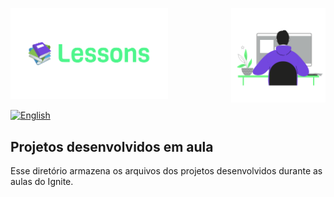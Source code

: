 <p align="left">
   <img src="./.github/title.svg" alt="Ignite" width="50%"/>
<img  align="right" src="./.github/img.gif" alt="Ignite" width="30%"/>
</p>


<p>	
   <a href="./README.md">
      <img alt="English" src="https://img.shields.io/badge/-Read in English-000?style=flat&logo=google-translate&logoColor=000&labelColor=00F692" />
   </a>
</p>

## Projetos desenvolvidos em aula
Esse diretório armazena os arquivos dos projetos desenvolvidos durante as aulas do Ignite.
